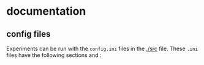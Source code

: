 # documentation

## config files
Experiments can be run with the `config.ini` files in the [./src](../src/configs) file.
These `.ini` files have the following sections and :


